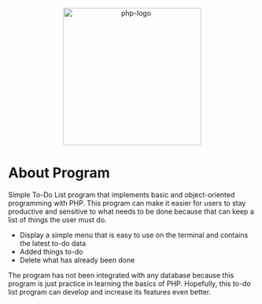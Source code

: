 <p align="center">
  <a href="https://www.php.net/" target="__blank">
    <img src="https://upload.wikimedia.org/wikipedia/commons/thumb/2/27/PHP-logo.svg/2560px-PHP-logo.svg.png" alt="php-logo" width=280/>
  </a>
</p>

# About Program
Simple To-Do List program that implements basic and object-oriented programming with PHP. This program can make it easier for users to stay productive and sensitive to what needs to be done because that can keep a list of things the user must do.

<ul>
  <li>Display a simple menu that is easy to use on the terminal and contains the latest to-do data</li>
  <li>Added things to-do</li>
  <li>Delete what has already been done</li>
</ul>

The program has not been integrated with any database because this program is just practice in learning the basics of PHP. Hopefully, this to-do list program can develop and increase its features even better.

